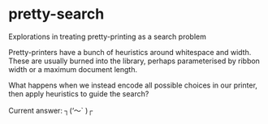 # pretty-search
Explorations in treating pretty-printing as a search problem

Pretty-printers have a bunch of heuristics around whitespace and width.
These are usually burned into the library, perhaps parameterised by
ribbon width or a maximum document length.

What happens when we instead encode all possible choices in our printer,
then apply heuristics to guide the search?

Current answer: ┐(‘～` )┌
